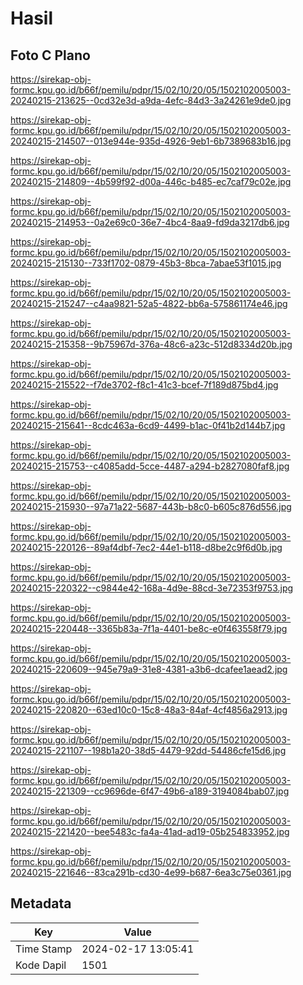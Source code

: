 # Hasil

## Foto C Plano

https://sirekap-obj-formc.kpu.go.id/b66f/pemilu/pdpr/15/02/10/20/05/1502102005003-20240215-213625--0cd32e3d-a9da-4efc-84d3-3a24261e9de0.jpg

https://sirekap-obj-formc.kpu.go.id/b66f/pemilu/pdpr/15/02/10/20/05/1502102005003-20240215-214507--013e944e-935d-4926-9eb1-6b7389683b16.jpg

https://sirekap-obj-formc.kpu.go.id/b66f/pemilu/pdpr/15/02/10/20/05/1502102005003-20240215-214809--4b599f92-d00a-446c-b485-ec7caf79c02e.jpg

https://sirekap-obj-formc.kpu.go.id/b66f/pemilu/pdpr/15/02/10/20/05/1502102005003-20240215-214953--0a2e69c0-36e7-4bc4-8aa9-fd9da3217db6.jpg

https://sirekap-obj-formc.kpu.go.id/b66f/pemilu/pdpr/15/02/10/20/05/1502102005003-20240215-215130--733f1702-0879-45b3-8bca-7abae53f1015.jpg

https://sirekap-obj-formc.kpu.go.id/b66f/pemilu/pdpr/15/02/10/20/05/1502102005003-20240215-215247--c4aa9821-52a5-4822-bb6a-575861174e46.jpg

https://sirekap-obj-formc.kpu.go.id/b66f/pemilu/pdpr/15/02/10/20/05/1502102005003-20240215-215358--9b75967d-376a-48c6-a23c-512d8334d20b.jpg

https://sirekap-obj-formc.kpu.go.id/b66f/pemilu/pdpr/15/02/10/20/05/1502102005003-20240215-215522--f7de3702-f8c1-41c3-bcef-7f189d875bd4.jpg

https://sirekap-obj-formc.kpu.go.id/b66f/pemilu/pdpr/15/02/10/20/05/1502102005003-20240215-215641--8cdc463a-6cd9-4499-b1ac-0f41b2d144b7.jpg

https://sirekap-obj-formc.kpu.go.id/b66f/pemilu/pdpr/15/02/10/20/05/1502102005003-20240215-215753--c4085add-5cce-4487-a294-b2827080faf8.jpg

https://sirekap-obj-formc.kpu.go.id/b66f/pemilu/pdpr/15/02/10/20/05/1502102005003-20240215-215930--97a71a22-5687-443b-b8c0-b605c876d556.jpg

https://sirekap-obj-formc.kpu.go.id/b66f/pemilu/pdpr/15/02/10/20/05/1502102005003-20240215-220126--89af4dbf-7ec2-44e1-b118-d8be2c9f6d0b.jpg

https://sirekap-obj-formc.kpu.go.id/b66f/pemilu/pdpr/15/02/10/20/05/1502102005003-20240215-220322--c9844e42-168a-4d9e-88cd-3e72353f9753.jpg

https://sirekap-obj-formc.kpu.go.id/b66f/pemilu/pdpr/15/02/10/20/05/1502102005003-20240215-220448--3365b83a-7f1a-4401-be8c-e0f463558f79.jpg

https://sirekap-obj-formc.kpu.go.id/b66f/pemilu/pdpr/15/02/10/20/05/1502102005003-20240215-220609--945e79a9-31e8-4381-a3b6-dcafee1aead2.jpg

https://sirekap-obj-formc.kpu.go.id/b66f/pemilu/pdpr/15/02/10/20/05/1502102005003-20240215-220820--63ed10c0-15c8-48a3-84af-4cf4856a2913.jpg

https://sirekap-obj-formc.kpu.go.id/b66f/pemilu/pdpr/15/02/10/20/05/1502102005003-20240215-221107--198b1a20-38d5-4479-92dd-54486cfe15d6.jpg

https://sirekap-obj-formc.kpu.go.id/b66f/pemilu/pdpr/15/02/10/20/05/1502102005003-20240215-221309--cc9696de-6f47-49b6-a189-3194084bab07.jpg

https://sirekap-obj-formc.kpu.go.id/b66f/pemilu/pdpr/15/02/10/20/05/1502102005003-20240215-221420--bee5483c-fa4a-41ad-ad19-05b254833952.jpg

https://sirekap-obj-formc.kpu.go.id/b66f/pemilu/pdpr/15/02/10/20/05/1502102005003-20240215-221646--83ca291b-cd30-4e99-b687-6ea3c75e0361.jpg


## Metadata

| Key        | Value               |
| ---------- | ------------------- |
| Time Stamp | 2024-02-17 13:05:41 |
| Kode Dapil | 1501                |



